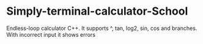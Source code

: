 # Simply-terminal-calculator-School
Endless-loop calculator C++. It supports ^, tan, log2, sin, cos and branches. With incorrect input it shows errors
